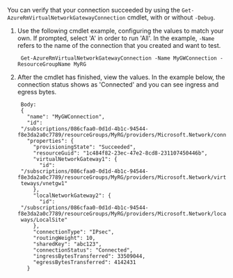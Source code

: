 You can verify that your connection succeeded by using the `Get-AzureRmVirtualNetworkGatewayConnection` cmdlet, with or without `-Debug`. 

1. Use the following cmdlet example, configuring the values to match your own. If prompted, select 'A' in order to run 'All'. In the example, `-Name` refers to the name of the connection that you created and want to test.
   
        Get-AzureRmVirtualNetworkGatewayConnection -Name MyGWConnection -ResourceGroupName MyRG
2. After the cmdlet has finished, view the values. In the example below, the connection status shows as 'Connected' and you can see ingress and egress bytes.
   
        Body:
        {
          "name": "MyGWConnection",
          "id":
        "/subscriptions/086cfaa0-0d1d-4b1c-94544-f8e3da2a0c7789/resourceGroups/MyRG/providers/Microsoft.Network/connections/MyGWConnection",
          "properties": {
            "provisioningState": "Succeeded",
            "resourceGuid": "1c484f82-23ec-47e2-8cd8-231107450446b",
            "virtualNetworkGateway1": {
              "id":
        "/subscriptions/086cfaa0-0d1d-4b1c-94544-f8e3da2a0c7789/resourceGroups/MyRG/providers/Microsoft.Network/virtualNetworkGa
        teways/vnetgw1"
            },
            "localNetworkGateway2": {
              "id":
        "/subscriptions/086cfaa0-0d1d-4b1c-94544-f8e3da2a0c7789/resourceGroups/MyRG/providers/Microsoft.Network/localNetworkGate
        ways/LocalSite"
            },
            "connectionType": "IPsec",
            "routingWeight": 10,
            "sharedKey": "abc123",
            "connectionStatus": "Connected",
            "ingressBytesTransferred": 33509044,
            "egressBytesTransferred": 4142431
          }

